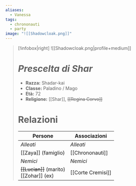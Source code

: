 ```yaml
---
aliases:
  - Vanessa
tags:
  - chrononauti
  - party
image: "![[Shadowcloak.png]]"
---
```

>[!infobox|right]
> ![[Shadowcloak.png|profile+medium]]
> # ***Prescelta di Shar***
> - **Razza:** Shadar-kai
> - **Classe:** Paladino / Mago
> - **Età:** 72
> - **Religione:** [[Shar]], ~~[[Regina Corvo]]~~
> # Relazioni
> | Persone | Associazioni |
> | ---- | ---- |
> | *Alleati* | *Alleati* |
> | [[Zaya]] (famiglio)<br> | [[Chrononauti]]<br> |
>| *Nemici* | *Nemici* |
>| ~~[[Lucian]]~~ (marito)<br>[[Zohar]] (ex)<br> | [[Corte Cremisi]]<br> |
